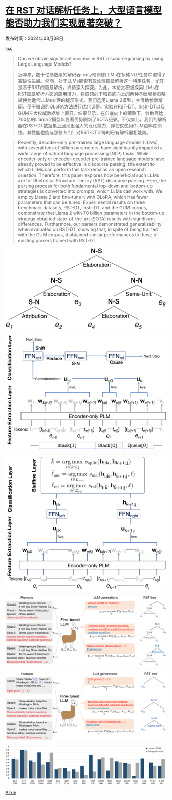 # [在 RST 对话解析任务上，大型语言模型能否助力我们实现显著突破？](https://arxiv.org/abs/2403.05065)

发布时间：2024年03月08日

`RAG`

> Can we obtain significant success in RST discourse parsing by using Large Language Models?

> 近年来，数十亿参数级的解码器-only预训练LLMs在多种NLP任务中取得了突破性进展。然而，对于LLMs能否有效处理篇章解析这一特定任务，尤其是基于RST的篇章解析，尚待深入探究。为此，本论文积极探索LLMs在RST篇章解析方面的应用潜力，将自顶向下和自底向上的两种基础解析策略转换为适合LLMs处理的提示形式。我们选用Llama 2模型，并借助参数精简、便于微调的QLoRA方法进行优化调整。实验在RST-DT、Instr-DT以及GUM三大权威数据集上展开，结果显示，在自底向上的策略下，参数高达700亿的Llama 2模型以显著优势刷新了SOTA纪录。不仅如此，我们的解析器在RST-DT数据集上展现出强大的泛化能力，即使仅使用GUM语料库训练，其性能也能与那些专门针对RST-DT训练的已有解析器相媲美。

> Recently, decoder-only pre-trained large language models (LLMs), with several tens of billion parameters, have significantly impacted a wide range of natural language processing (NLP) tasks. While encoder-only or encoder-decoder pre-trained language models have already proved to be effective in discourse parsing, the extent to which LLMs can perform this task remains an open research question. Therefore, this paper explores how beneficial such LLMs are for Rhetorical Structure Theory (RST) discourse parsing. Here, the parsing process for both fundamental top-down and bottom-up strategies is converted into prompts, which LLMs can work with. We employ Llama 2 and fine-tune it with QLoRA, which has fewer parameters that can be tuned. Experimental results on three benchmark datasets, RST-DT, Instr-DT, and the GUM corpus, demonstrate that Llama 2 with 70 billion parameters in the bottom-up strategy obtained state-of-the-art (SOTA) results with significant differences. Furthermore, our parsers demonstrated generalizability when evaluated on RST-DT, showing that, in spite of being trained with the GUM corpus, it obtained similar performances to those of existing parsers trained with RST-DT.

![在 RST 对话解析任务上，大型语言模型能否助力我们实现显著突破？](../../../paper_images/2403.05065/x1.png)

![在 RST 对话解析任务上，大型语言模型能否助力我们实现显著突破？](../../../paper_images/2403.05065/x2.png)

![在 RST 对话解析任务上，大型语言模型能否助力我们实现显著突破？](../../../paper_images/2403.05065/x3.png)

![在 RST 对话解析任务上，大型语言模型能否助力我们实现显著突破？](../../../paper_images/2403.05065/x4.png)

![在 RST 对话解析任务上，大型语言模型能否助力我们实现显著突破？](../../../paper_images/2403.05065/x5.png)

![在 RST 对话解析任务上，大型语言模型能否助力我们实现显著突破？](../../../paper_images/2403.05065/x6.png)

[Arxiv](https://arxiv.org/abs/2403.05065)